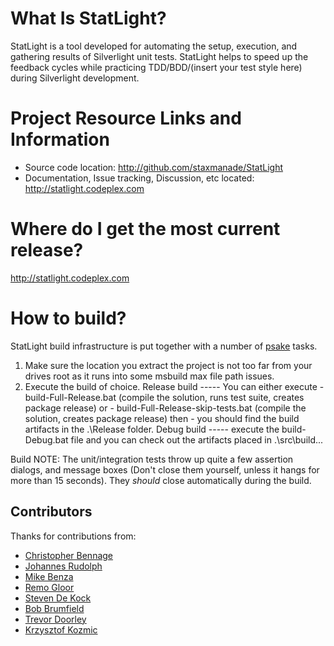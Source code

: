 What Is StatLight?
=========================
StatLight is a tool developed for automating the setup, execution, and gathering results of 
Silverlight unit tests. StatLight helps to speed up the feedback cycles while practicing 
TDD/BDD/(insert your test style here) during Silverlight development.


Project Resource Links and Information
=========================
- Source code location: http://github.com/staxmanade/StatLight
- Documentation, Issue tracking, Discussion, etc located: http://statlight.codeplex.com

Where do I get the most current release?
=========================
http://statlight.codeplex.com

How to build?
=========================
StatLight build infrastructure is put together with a number of [psake](http://github.com/JamesKovacs/psake) tasks.

1. Make sure the location you extract the project is not too far from your drives root as it runs into some msbuild max file path issues.
2. Execute the build of choice.
	Release build ----- You can either execute 
		- build-Full-Release.bat (compile the solution, runs test suite, creates package release)
		or
		- build-Full-Release-skip-tests.bat (compile the solution, creates package release)
		then
		- you should find the build artifacts in the .\Release folder.
	Debug build   ----- execute the build-Debug.bat file and you can check out the artifacts placed in .\src\build...

Build NOTE:
The unit/integration tests throw up quite a few assertion dialogs, and message boxes (Don't close them yourself, unless it hangs for more than 15 seconds). They _should_ close automatically during the build.

Contributors
--
Thanks for contributions from:

- [Christopher Bennage](https://github.com/bennage)
- [Johannes Rudolph](https://github.com/JohannesRudolph)
- [Mike Benza](https://github.com/MikeBenza)
- [Remo Gloor](https://github.com/remogloor)
- [Steven De Kock](https://github.com/sdekock)
- [Bob Brumfield](https://github.com/brumfb)
- [Trevor Doorley](https://github.com/Trev72)
- [Krzysztof Kozmic](https://github.com/kkozmic)